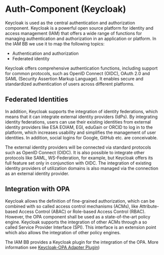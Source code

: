 # Auth-Component (Keycloak)

Keycloak is used as the central authentication and authorization component. 
Keycloak is a powerful open source platform for identity and access management (IAM) that offers a wide range of functions for managing authentication and authorization in an application or platform.
In the IAM BB we use it to map the following topics:

* Authentication and authorization
* Federated identity
    
Keycloak offers comprehensive authentication functions, including support for common protocols, such as OpenID Connect (OIDC), 
OAuth 2.0 and SAML (Security Assertion Markup Language). 
It enables secure and standardized authentication of users across different platforms.

## Federated Identities 

In addition, Keycloak supports the integration of identity federations, which means that it can integrate external identity providers (IdPs). 
By integrating identity federations, users can use their existing identities from external identity providers like ESA EOIAM, EGI, eduGain or ORCID to log in to the platform, which increases usability and simplifies the management of user identities. 
In addition, social logins for Google, GitHub etc. are conceivable. 

The external identity providers will be connected via standard protocols such as OpenID Connect (OIDC). 
It is also possible to integrate other protocols like SAML, WS-Federation, for example, but Keycloak offers its full feature set only in conjunction with OIDC. 
The integration of existing identity providers of utilization domains is also managed via the connection as an external identity provider.

## Integration with OPA

Keycloak allows the definition of fine-grained authorization, which can be combined with so called access control mechanisms (ACMs), like Attribute-based Access Control (ABAC) or Role-based Access Control (RBAC).
However, the OPA component shall be used as a state-of-the-art policy engine. 
Keycloak supports the integration of other ACMs through a so called Service Provider Interface (SPI). 
This interface is an extension point which also allows the integration of other policy engines. 

The IAM BB provides a Keycloak plugin for the integration of the OPA. 
More information see [Keycloak-OPA Adapter Plugin](../../design/components/auth-component/keycloak-opa-plugin.md))